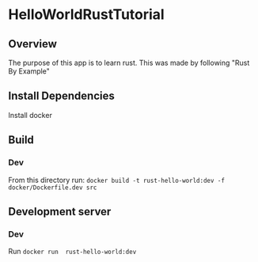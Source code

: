 # HelloWorldRustTutorial

## Overview
The purpose of this app is to learn rust. This was made by following "Rust By Example"

## Install Dependencies
Install docker

## Build
### Dev
From this directory run: `docker build -t rust-hello-world:dev -f docker/Dockerfile.dev src`

## Development server
### Dev
Run `docker run  rust-hello-world:dev`